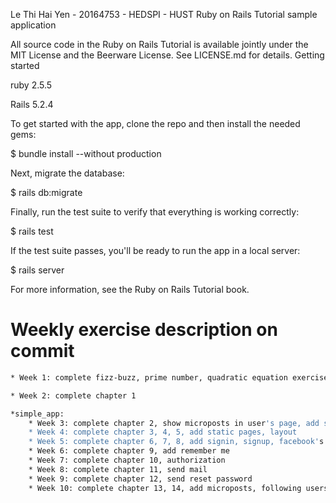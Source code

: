 Le Thi Hai Yen - 20164753 - HEDSPI - HUST
Ruby on Rails Tutorial sample application

All source code in the Ruby on Rails Tutorial is available jointly under the MIT License and the Beerware License. See LICENSE.md for details.
Getting started

ruby 2.5.5

Rails 5.2.4

To get started with the app, clone the repo and then install the needed gems:

$ bundle install --without production

Next, migrate the database:

$ rails db:migrate

Finally, run the test suite to verify that everything is working correctly:

$ rails test

If the test suite passes, you'll be ready to run the app in a local server:

$ rails server

For more information, see the Ruby on Rails Tutorial book.


# Weekly exercise description on commit

```sh
* Week 1: complete fizz-buzz, prime number, quadratic equation exercise

* Week 2: complete chapter 1

*simple_app:
	* Week 3: complete chapter 2, show microposts in user's page, add select box
	* Week 4: complete chapter 3, 4, 5, add static pages, layout
	* Week 5: complete chapter 6, 7, 8, add signin, signup, facebook's login
	* Week 6: complete chapter 9, add remember me
	* Week 7: complete chapter 10, authorization
	* Week 8: complete chapter 11, send mail
	* Week 9: complete chapter 12, send reset password
	* Week 10: complete chapter 13, 14, add microposts, following users
```
